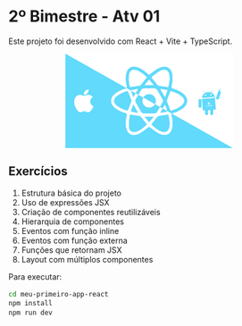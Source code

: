 # 2º Bimestre - Atv 01

Este projeto foi desenvolvido com React + Vite + TypeScript.

<img src="react.png" alt="Logo React" width="300" style="display: block; margin: 0 auto;" />

## Exercícios

1. Estrutura básica do projeto
2. Uso de expressões JSX
3. Criação de componentes reutilizáveis
4. Hierarquia de componentes
5. Eventos com função inline
6. Eventos com função externa
7. Funções que retornam JSX
8. Layout com múltiplos componentes

Para executar:
```bash
cd meu-primeiro-app-react
npm install
npm run dev
